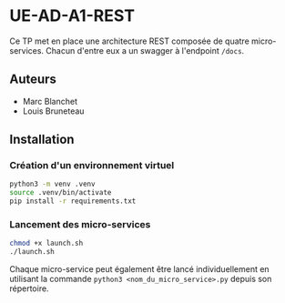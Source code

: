 # UE-AD-A1-REST

Ce TP met en place une architecture REST composée de quatre micro-services.
Chacun d'entre eux a un swagger à l'endpoint `/docs`.

## Auteurs
- Marc Blanchet
- Louis Bruneteau

## Installation

### Création d'un environnement virtuel
```bash
python3 -m venv .venv
source .venv/bin/activate
pip install -r requirements.txt
```

### Lancement des micro-services
```bash
chmod +x launch.sh
./launch.sh
```

Chaque micro-service peut également être lancé individuellement en utilisant la commande `python3 <nom_du_micro_service>.py` depuis son répertoire.

